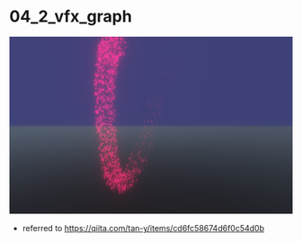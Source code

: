 # 04_2_vfx_graph
![](./art/04_2_vfx_graph.png)
- referred to https://qiita.com/tan-y/items/cd6fc58674d6f0c54d0b
